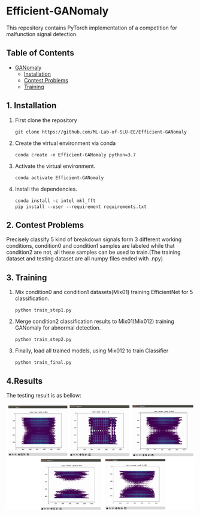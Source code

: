 # Efficient-GANomaly

This repository contains PyTorch implementation of a competition for malfunction signal detection.

## Table of Contents
- [GANomaly](#ganomaly)
    - [Installation](#installation)
    - [Contest Problems](#dataset)
    - [Training](#training)
    
## 1. Installation
1. First clone the repository
   ```
   git clone https://github.com/ML-Lab-of-SLU-EE/Efficient-GANomaly
   ```
2. Create the virtual environment via conda
    ```
    conda create -n Efficient-GANomaly python=3.7
    ```
3. Activate the virtual environment.
    ```
    conda activate Efficient-GANomaly
    ```
3. Install the dependencies.
   ```
   conda install -c intel mkl_fft
   pip install --user --requirement requirements.txt
   ```
## 2. Contest Problems
Precisely classify 5 kind of breakdown signals form 3 different working conditions, condition0 and condition1 samples are labeled while that condition2 are not, all these samples can be used to train.(The training dataset and testing dataset are all numpy files ended with .npy)


## 3. Training
1. Mix condition0 and condition1 datasets(Mix01) training EfficientNet for 5 classification. 
   ```
   python train_step1.py
   ```
2. Merge condition2 classification results to Mix01(Mix012) training GANomaly for abnormal detection. 
    ```
    python train_step2.py
    ```
3. Finally, load all trained models, using Mix012 to train Classifier
    ```
    python train_final.py
    ```

## 4.Results
The testing result is as bellow:

![](pics/result.png)

